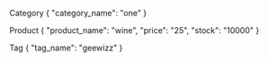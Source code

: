 Category
{
    "category_name": "one"
}



Product 
{
    "product_name": "wine",
    "price": "25",
    "stock": "10000"
}


Tag
{
    "tag_name": "geewizz"
}